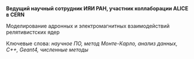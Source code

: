 **Ведущий научный сотрудник ИЯИ РАН, участник коллаборации ALICE в CERN**

Моделирование адронных и электромагнитных взаимодействий релятивистских ядер

Ключевые слова: *научное ПО, метод Монте-Карло, анализ данных, С++, Geant4, численные методы*